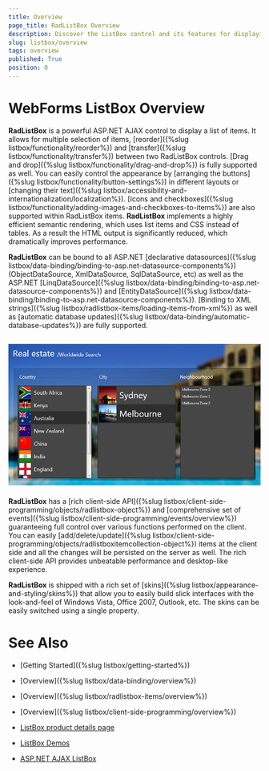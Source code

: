 ```yaml
---
title: Overview
page_title: RadListBox Overview
description: Discover the ListBox control and its features for displaying and managing a list of selectable items.
slug: listbox/overview
tags: overview
published: True
position: 0
---
```


# WebForms ListBox Overview

**RadListBox** is a powerful ASP.NET AJAX control to display a list of items. It allows for multiple selection of items, [reorder]({%slug listbox/functionality/reorder%}) and [transfer]({%slug listbox/functionality/transfer%}) between two RadListBox controls. [Drag and drop]({%slug listbox/functionality/drag-and-drop%}) is fully supported as well. You can easily control the appearance by [arranging the buttons]({%slug listbox/functionality/button-settings%}) in different layouts or [changing their text]({%slug listbox/accessibility-and-internationalization/localization%}). [Icons and checkboxes]({%slug listbox/functionality/adding-images-and-checkboxes-to-items%}) are also supported within RadListBox items. **RadListBox** implements a highly efficient semantic rendering, which uses list items and CSS instead of tables. As a result the HTML output is significantly reduced, which dramatically improves performance.

**RadListBox** can be bound to all ASP.NET [declarative datasources]({%slug listbox/data-binding/binding-to-asp.net-datasource-components%}) (ObjectDataSource, XmlDataSource, SqlDataSource, etc) as well as the ASP.NET [LinqDataSource]({%slug listbox/data-binding/binding-to-asp.net-datasource-components%}) and [EntityDataSource]({%slug listbox/data-binding/binding-to-asp.net-datasource-components%}). [Binding to XML strings]({%slug listbox/radlistbox-items/loading-items-from-xml%}) as well as [automatic database updates]({%slug listbox/data-binding/automatic-database-updates%}) are fully supported.

## ![WebForms ListBox Overview](images/listbox-overview.png "WebForms ListBox Overview")

**RadListBox** has a [rich client-side API]({%slug listbox/client-side-programming/objects/radlistbox-object%}) and [comprehensive set of events]({%slug listbox/client-side-programming/events/overview%}) guaranteeing full control over various functions performed on the client. You can easily [add/delete/update]({%slug listbox/client-side-programming/objects/radlistboxitemcollection-object%}) items at the client side and all the changes will be persisted on the server as well. The rich client-side API provides unbeatable performance and desktop-like experience.

**RadListBox** is shipped with a rich set of [skins]({%slug listbox/appearance-and-styling/skins%}) that allow you to easily build slick interfaces with the look-and-feel of Windows Vista, Office 2007, Outlook, etc. The skins can be easily switched using a single property.

# See Also

 * [Getting Started]({%slug listbox/getting-started%})

 * [Overview]({%slug listbox/data-binding/overview%})

 * [Overview]({%slug listbox/radlistbox-items/overview%})

 * [Overview]({%slug listbox/client-side-programming/overview%})

 * [ListBox product details page](https://www.telerik.com/products/aspnet-ajax/listbox.aspx)

 * [ListBox Demos](https://demos.telerik.com/aspnet-ajax/listbox/examples/overview/defaultcs.aspx)

 * [ASP.NET AJAX ListBox](https://www.telerik.com/products/aspnet-ajax/listbox.aspx)